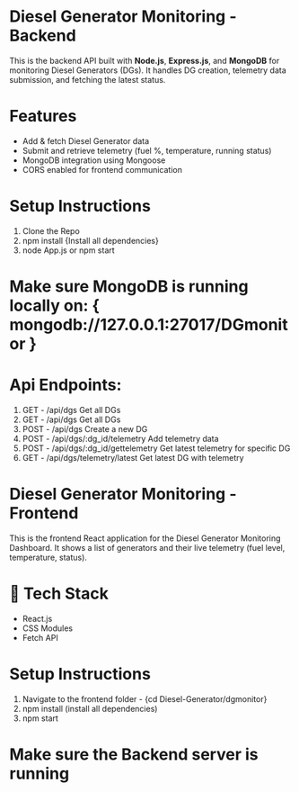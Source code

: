 # Diesel Generator Monitoring - Backend

This is the backend API built with **Node.js**, **Express.js**, and **MongoDB** for monitoring Diesel Generators (DGs). It handles DG creation, telemetry data submission, and fetching the latest status.

# Features

- Add & fetch Diesel Generator data
- Submit and retrieve telemetry (fuel %, temperature, running status)
- MongoDB integration using Mongoose
- CORS enabled for frontend communication


# Setup Instructions

 1. Clone the Repo
 2. npm install    {Install all dependencies}
 3. node App.js or npm start

# Make sure MongoDB is running locally on: { mongodb://127.0.0.1:27017/DGmonitor }
# Api Endpoints:
  1. GET	- /api/dgs                       Get all DGs
  2. GET	- /api/dgs	                     Get all DGs
  3. POST	- /api/dgs	                     Create a new DG
  4. POST	- /api/dgs/:dg_id/telemetry	     Add telemetry data
  5. POST	- /api/dgs/:dg_id/gettelemetry	 Get latest telemetry for specific DG
  6. GET	- /api/dgs/telemetry/latest	     Get latest DG with telemetry

# Diesel Generator Monitoring - Frontend

This is the frontend React application for the Diesel Generator Monitoring Dashboard. It shows a list of generators and their live telemetry (fuel level, temperature, status).

# 🧰 Tech Stack

- React.js
- CSS Modules
- Fetch API


# Setup Instructions

 1. Navigate to the frontend folder - {cd Diesel-Generator/dgmonitor}
 2. npm install (install all dependencies)
 3. npm start


# Make sure the Backend server is running







